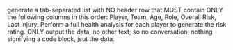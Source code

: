 generate a tab-separated list with NO header row that MUST contain ONLY the following columns in this order: Player, Team, Age, Role, Overall Risk, Last Injury. Perform a full health analysis for each player to generate the risk rating.
ONLY output the data, no other text; so no conversation, nothing signifying a code block, jsut the data.




